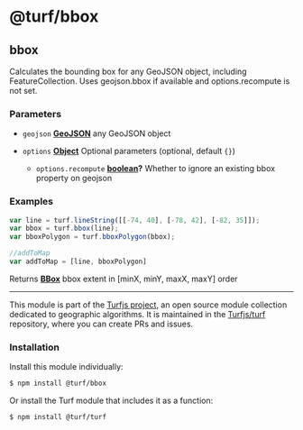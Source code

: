 # @turf/bbox

<!-- Generated by documentation.js. Update this documentation by updating the source code. -->

## bbox

Calculates the bounding box for any GeoJSON object, including FeatureCollection.
Uses geojson.bbox if available and options.recompute is not set.

### Parameters

*   `geojson` **[GeoJSON][1]** any GeoJSON object
*   `options` **[Object][2]** Optional parameters (optional, default `{}`)

    *   `options.recompute` **[boolean][3]?** Whether to ignore an existing bbox property on geojson

### Examples

```javascript
var line = turf.lineString([[-74, 40], [-78, 42], [-82, 35]]);
var bbox = turf.bbox(line);
var bboxPolygon = turf.bboxPolygon(bbox);

//addToMap
var addToMap = [line, bboxPolygon]
```

Returns **[BBox][4]** bbox extent in \[minX, minY, maxX, maxY] order

[1]: https://tools.ietf.org/html/rfc7946#section-3

[2]: https://developer.mozilla.org/docs/Web/JavaScript/Reference/Global_Objects/Object

[3]: https://developer.mozilla.org/docs/Web/JavaScript/Reference/Global_Objects/Boolean

[4]: https://tools.ietf.org/html/rfc7946#section-5

<!-- This file is automatically generated. Please don't edit it directly:
if you find an error, edit the source file (likely index.js), and re-run
./scripts/generate-readmes in the turf project. -->

---

This module is part of the [Turfjs project](http://turfjs.org/), an open source
module collection dedicated to geographic algorithms. It is maintained in the
[Turfjs/turf](https://github.com/Turfjs/turf) repository, where you can create
PRs and issues.

### Installation

Install this module individually:

```sh
$ npm install @turf/bbox
```

Or install the Turf module that includes it as a function:

```sh
$ npm install @turf/turf
```
